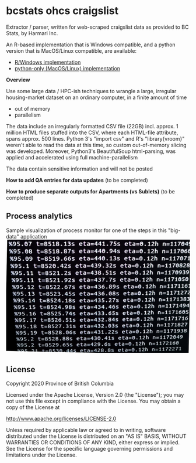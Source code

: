 # bcstats ohcs craigslist
Extractor / parser, written for web-scraped craigslist data as provided to BC Stats, by Harmari Inc.

An R-based implementation that is Windows compatible, and a python version that is MacOS/Linux compatible, are available:
* [R/Windows implementation](https://github.com/bcgov/bcstats_ohcs_craigslist/tree/master/R)
* [python-only (MacOS/Linux) implementation](https://github.com/bcgov/bcstats_ohcs_craigslist/tree/master/py)

**Overview**

Use some large data / HPC-ish techniques to wrangle a large, irregular housing-market dataset on an ordinary computer, in a finite amount of time
* out of memory
* parallelism

The data include an irregularly formatted CSV file (22GB) incl. approx. 1 million HTML files stuffed into the CSV, where each HTML-file attribute, spans approx. 500 lines. Python 3's "import csv" and R's "library{vroom}" weren't able to read the data at this time, so custom out-of-memory slicing was developed. Moreover, Python3's BeautifulSoup html-parsing, was applied and accelerated using full machine-parallelism

The data contain sensitive information and will not be posted

**How to add QA entries for data updates**
(to be completed)

**How to produce separate outputs for Apartments (vs Sublets)**
(to be completed)

## Process analytics
Sample visualization of process monitor for one of the steps in this "big-data" application
![Process analytics](img/process_analytics.jpg)

## License

Copyright 2020 Province of British Columbia

Licensed under the Apache License, Version 2.0 (the "License");
you may not use this file except in compliance with the License.
You may obtain a copy of the License at

   http://www.apache.org/licenses/LICENSE-2.0

Unless required by applicable law or agreed to in writing, software
distributed under the License is distributed on an "AS IS" BASIS,
WITHOUT WARRANTIES OR CONDITIONS OF ANY KIND, either express or implied.
See the License for the specific language governing permissions and limitations under the License.
